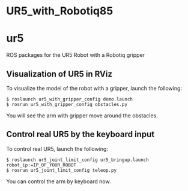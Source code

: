 # UR5_with_Robotiq85
ur5
===

ROS packages for the UR5 Robot with a Robotiq gripper



## Visualization of UR5 in RViz

To visualize the model of the robot with a gripper, launch the following:
  ```
  $ roslaunch ur5_with_gripper_config demo.launch
  $ rosrun ur5_with_gripper_config obstacles.py
  ```
You will see the arm with gripper move around the obstacles.

## Control real UR5 by the keyboard input

To control real UR5, launch the following:
  ```
  $ roslaunch ur5_joint_limit_config ur5_bringup.launch robot_ip:=IP_OF_YOUR_ROBOT
  $ rosrun ur5_joint_limit_config teleop.py
  ```
You can control the arm by keyboard now.

